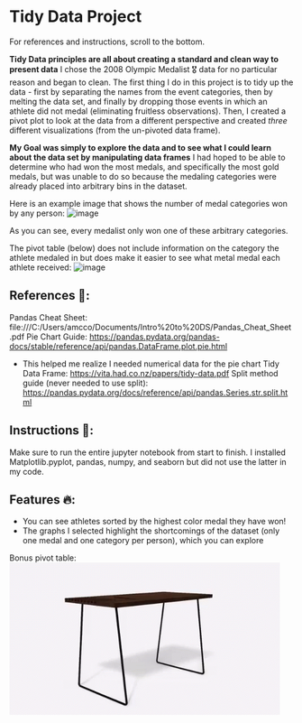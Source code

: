 # Tidy Data Project
For references and instructions, scroll to the bottom.

**Tidy Data principles are all about creating a standard and clean way to present data**
I chose the 2008 Olympic Medalist 🎖️ data for no particular reason and began to clean.
The first thing I do in this project is to tidy up the data - first by separating the names from the event categories, then by melting the data set, and finally by dropping those events in which an athlete did not medal (eliminating fruitless observations). Then, I created a pivot plot to look at the data from a different perspective and created _three_ different visualizations (from the un-pivoted data frame).

**My Goal was simply to explore the data and to see what I could learn about the data set by manipulating data frames**
I had hoped to be able to determine who had won the most medals, and specifically the most gold medals, but was unable to do so because the medaling categories were already placed into arbitrary bins in the dataset.

Here is an example image that shows the number of medal categories won by any person:
![image](https://github.com/user-attachments/assets/3a6c0ba2-2404-4c64-ab07-8cde2e46079c)

As you can see, every medalist only won one of these arbitrary categories. 

The pivot table (below) does not include information on the category the athlete medaled in but does make it easier to see what metal medal each athlete received:
![image](https://github.com/user-attachments/assets/f36ffb80-a686-4091-a136-e89db9ada790)

## References 🧾:
Pandas Cheat Sheet: file:///C:/Users/amcco/Documents/Intro%20to%20DS/Pandas_Cheat_Sheet.pdf
Pie Chart Guide: https://pandas.pydata.org/pandas-docs/stable/reference/api/pandas.DataFrame.plot.pie.html
 - This helped me realize I needed numerical data for the pie chart
Tidy Data Frame: https://vita.had.co.nz/papers/tidy-data.pdf
Split method guide (never needed to use split): https://pandas.pydata.org/docs/reference/api/pandas.Series.str.split.html

## Instructions 🏫:
Make sure to run the entire jupyter notebook from start to finish. I installed Matplotlib.pyplot, pandas, numpy, and seaborn but did not use the latter in my code.

## Features 🔥:
- You can see athletes sorted by the highest color medal they have won!
- The graphs I selected highlight the shortcomings of the dataset (only one medal and one category per person), which you can explore

Bonus pivot table: ![Pivoting Table](image.png)
